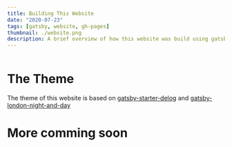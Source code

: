 ```yaml
---
title: Building This Website
date: "2020-07-23"
tags: [gatsby, website, gh-pages]
thumbnail: ./website.png
description: A brief overview of how this website was build using gatsby and github pages.
---
```


```toc
```

# The Theme
The theme of this website is based on [gatsby-starter-delog](https://www.gatsbyjs.org/starters/W3Layouts/gatsby-starter-delog/) and [gatsby-london-night-and-day
](https://www.gatsbyjs.org/starters/jooplaan/gatsby-london-night-and-day/)

# More comming soon

